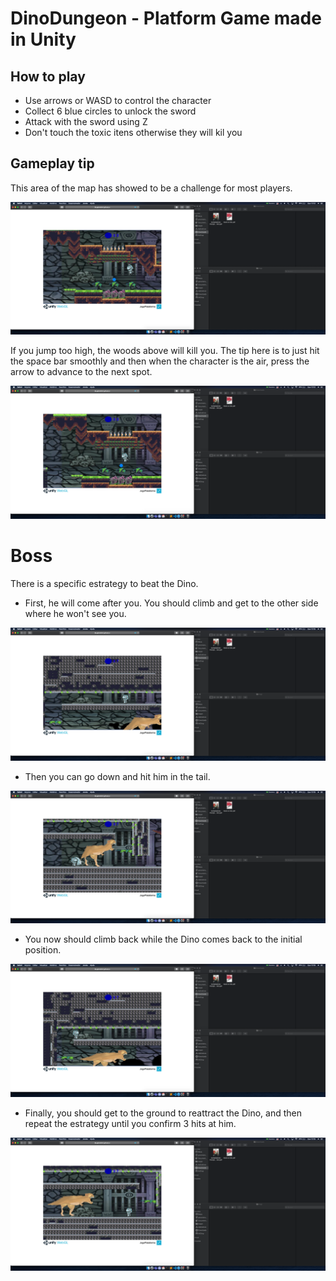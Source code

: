 # DinoDungeon - Platform Game made in Unity


## How to play

- Use arrows or WASD to control the character 
- Collect 6 blue circles to unlock the sword
- Attack with the sword using Z
- Don't touch the toxic itens otherwise they will kil you


## Gameplay tip

This area of the map has showed to be a challenge for most players.

![alt text](https://github.com/gabriellm1/DinoDungeon/blob/master/imgs/leve_pulo.png)

If you jump too high, the woods above will kill you.
The tip here is to just hit the space bar smoothly and then when the character is the air, press the arrow to advance to the next spot.

![alt text](https://github.com/gabriellm1/DinoDungeon/blob/master/imgs/leve_pulo_frente.png)

# Boss

There is a specific estrategy to beat the Dino.

- First, he will come after you. You should climb and get to the other side where he won't see you. 

![alt text](https://github.com/gabriellm1/DinoDungeon/blob/master/imgs/dar%20a%20volta.png)

- Then you can go down and hit him in the tail.

![alt text](https://github.com/gabriellm1/DinoDungeon/blob/master/imgs/atacar.png)

- You now should climb back while the Dino comes back to the initial position.

![alt text](https://github.com/gabriellm1/DinoDungeon/blob/master/imgs/esperar_re.png)

- Finally, you should get to the ground to reattract the Dino, and then repeat the estrategy until you confirm 3 hits at him.

![alt text](https://github.com/gabriellm1/DinoDungeon/blob/master/imgs/atrair.png)
